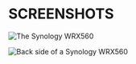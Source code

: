 # SCREENSHOTS
![The Synology WRX560](./../johnsona/assets/images/synology_wrx560_dual_band_wi_fi_6_1733036.jpg)

![Back side of a Synology WRX560](./../johnsona/assets/images/7-1080.edc11c9a.jpg)
